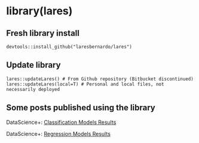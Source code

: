 # library(lares)

## Fresh library install
```devtools::install_github("laresbernardo/lares")```

## Update library
```
lares::updateLares() # From Github repository (Bitbucket discontinued)
lares::updateLares(local=T) # Personal and local files, not necessarily deployed
```

## Some posts published using the library
DataScience+: [Classification Models Results](https://datascienceplus.com/machine-learning-results-one-plot-to-rule-them-all)

DataScience+: [Regression Models Results](https://datascienceplus.com/machine-learning-results-in-r-one-plot-to-rule-them-all-part-2-regression-models)
